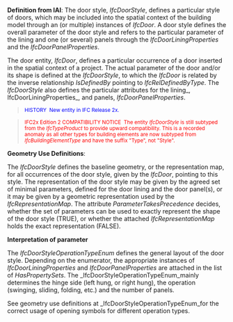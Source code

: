 **Definition
from IAI**: The door style, _IfcDoorStyle_, defines a particular style of doors, which may be included into the spatial context of the building model through an (or multiple) instances of _IfcDoor_. A door style defines the overall parameter of the door style and refers to the particular parameter of the lining and one (or several) panels through the _IfcDoorLiningProperties_ and the _IfcDoorPanelProperties_.

The door entity, _IfcDoor_, defines a particular occurrence of a door inserted in the spatial context of a project. The actual parameter of the door and/or its shape is defined at the _IfcDoorStyle_, to which the _IfcDoor_ is related by the inverse relationship _IsDefinedBy_ pointing to _IfcRelDefinedByType_. The _IfcDoorStyle_ also defines the particular attributes for the lining_,
IfcDoorLiningProperties_, and panels, _IfcDoorPanelProperties_.

> <small><font color="#0000ff">HISTORY&nbsp;
New entity
in IFC Release 2x.</font></small>

> <small><font color="#ff0000">IFC2x
Edition 2
COMPATIBILITY NOTICE&nbsp; The entity <i>IfcDoorStyle</i>
is still subtyped from the <i>IfcTypeProduct</i>
to provide upward compatibility. This is a recorded anomaly as all
other types for building elements are now subtyped from <i>IfcBuildingElementType</i>
and have the suffix "Type", not "Style".</font>
  </small>

****Geometry
Use Definitions****:

The _IfcDoorStyle_ defines the baseline geometry, or the representation map, for all occurrences of the door style, given by the _IfcDoor_, pointing to this style. The representation of the door style may be given by the agreed set of minimal parameters, defined for the door lining and the door panel(s), or it may be given by a geometric representation used by the _IfcRepresentationMap_. The attribute _ParameterTakesPrecedence_ decides, whether the set of parameters can be used to exactly represent the shape of the door style (TRUE), or whether the attached _IfcRepresentationMap_ holds the exact representation (FALSE).

**Interpretation
of parameter**

The _IfcDoorStyleOperationTypeEnum_ defines the general layout of the door style. Depending on the enumerator, the appropriate instances of _IfcDoorLiningProperties_ and _IfcDoorPanelProperties_ are attached in the list of _HasPropertySets_. The _IfcDoorStyleOperationTypeEnum_mainly determines the hinge side (left hung, or right hung), the operation (swinging, sliding, folding, etc.)&nbsp;and the number of panels.

See geometry use definitions at _IfcDoorStyleOperationTypeEnum_for the correct usage of opening symbols for different operation types.